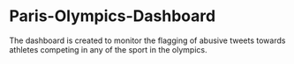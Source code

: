 # Paris-Olympics-Dashboard
The dashboard is created to monitor the flagging of abusive tweets towards athletes competing in any of the sport in the olympics.
